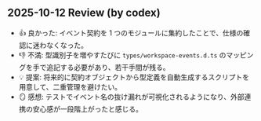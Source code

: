 ## 2025-10-12 Review (by codex)
- 👍 良かった: イベント契約を 1 つのモジュールに集約したことで、仕様の確認に迷わなくなった。
- 👎 不満: 型識別子を増やすたびに `types/workspace-events.d.ts` のマッピングを手で追記する必要があり、若干手間が残る。
- 💡 提案: 将来的に契約オブジェクトから型定義を自動生成するスクリプトを用意して、二重管理を避けたい。
- 🪞 感想: テストでイベント名の抜け漏れが可視化されるようになり、外部連携の安心感が一段階上がったと感じる。
